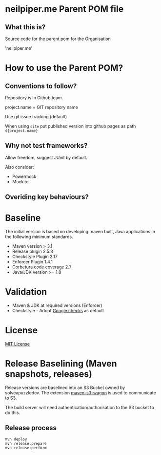 # neilpiper.me Parent POM file
   

## What this is?

Source code for the parent pom for the Organisation

'neilpiper.me'

# How to use the Parent POM?

## Conventions to follow?

Repository is in Github team.

project.name = GIT repository name

Use git issue tracking (default)

When using `site` put published version into github pages as path `${project.name}`

## Why not test frameworks?

Allow freedom, suggest JUnit by default.

Also consider: 
* Powermock
* Mockito


## Overiding key behaviours?


# Baseline

The initial version is based on developing maven built, Java applications in the following minimum standards.


 * Maven version > 3.1
  * Release plugin 2.5.3
  * Checkstyle Plugin 2.17
  * Enforcer Plugin 1.4.1
  * Corbetura code coverage 2.7
 * Java/JDK version >= 1.8

# Validation

 * Maven & JDK at required versions (Enforcer)
 * Checkstyle - Adopt [Google checks](http://checkstyle.sourceforge.net/google_style.html) as default

# License

[MIT License](https://opensource.org/licenses/mit-license.php)

# Release Baselining (Maven snapshots, releases)

Release versions are baselined into an S3 Bucket owned by 
solveapuzzledev.  The extension [maven-s3-wagon](https://github.com/jcaddel/maven-s3-wagon) is used to communicate to S3.  

The build server will need authentication/authorisation to the S3 bucket to do this.

## Release process

```
mvn deploy
mvn release:prepare
mvn release:perform
```
